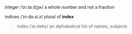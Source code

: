 integer /ˈɪn.tə.dʒɚ/ a whole number and not a fraction

indices /ˈɪn.də.siːz/ plural of **index**
> index /ˈɪn.deks/ an alphabetical list of names, subjects
